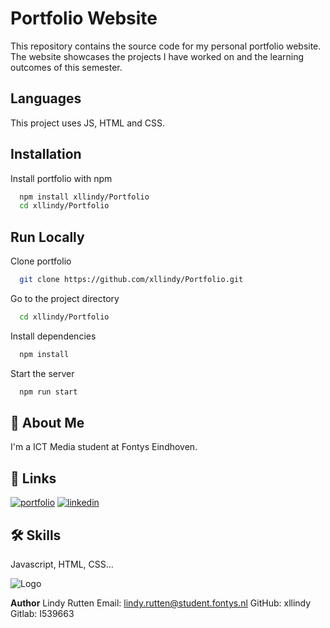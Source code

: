 
# Portfolio Website

This repository contains the source code for my personal portfolio website. The website showcases the projects I have worked on and the learning outcomes of this semester.




## Languages

This project uses JS, HTML and CSS. 


## Installation

Install portfolio with npm

```bash
  npm install xllindy/Portfolio
  cd xllindy/Portfolio
```
    
## Run Locally

Clone portfolio

```bash
  git clone https://github.com/xllindy/Portfolio.git
```

Go to the project directory

```bash
  cd xllindy/Portfolio
```

Install dependencies

```bash
  npm install
```

Start the server

```bash
  npm run start
```


## 🚀 About Me
I'm a ICT Media student at Fontys Eindhoven.


## 🔗 Links
[![portfolio](https://img.shields.io/badge/my_portfolio-000?style=for-the-badge&logo=ko-fi&logoColor=white)](https://i539663.hera.fontysict.net/)
[![linkedin](https://img.shields.io/badge/linkedin-0A66C2?style=for-the-badge&logo=linkedin&logoColor=white)](https://www.linkedin.com/in/lindy-r-074643176/)


## 🛠 Skills
Javascript, HTML, CSS...


![Logo](https://dev-to-uploads.s3.amazonaws.com/uploads/articles/th5xamgrr6se0x5ro4g6.png)


**Author**
Lindy Rutten
Email: lindy.rutten@student.fontys.nl
GitHub: xllindy
Gitlab: I539663
